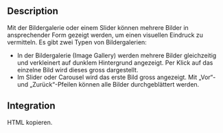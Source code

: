 ## Description
Mit der Bildergalerie oder einem Slider können mehrere Bilder in ansprechender Form gezeigt werden, um einen visuellen Eindruck zu vermitteln.  Es gibt zwei Typen von Bildergalerien:

<ul>
<li>In der Bildergalerie (Image Gallery) werden mehrere Bilder gleichzeitig und verkleinert auf dunklem Hintergrund angezeigt. Per Klick auf das einzelne Bild wird dieses gross dargestellt. 
<li>Im Slider oder Carousel wird das erste Bild gross angezeigt. Mit „Vor“- und „Zurück“-Pfeilen können alle Bilder durchgeblättert werden.
</ul>

## Integration
HTML kopieren.
